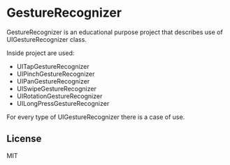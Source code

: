 GestureRecognizer
=========

GestureRecognizer is an educational purpose project that describes use of UIGestureRecognizer class.

Inside project are used:
  - UITapGestureRecognizer
  - UIPinchGestureRecognizer
  - UIPanGestureRecognizer
  - UISwipeGestureRecognizer
  - UIRotationGestureRecognizer
  - UILongPressGestureRecognizer

For every type of UIGestureRecognizer there is a case of use.


License
----

MIT